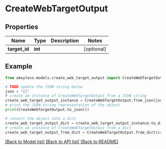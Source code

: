# CreateWebTargetOutput


## Properties

Name | Type | Description | Notes
------------ | ------------- | ------------- | -------------
**target_id** | **int** |  | [optional] 

## Example

```python
from akeyless.models.create_web_target_output import CreateWebTargetOutput

# TODO update the JSON string below
json = "{}"
# create an instance of CreateWebTargetOutput from a JSON string
create_web_target_output_instance = CreateWebTargetOutput.from_json(json)
# print the JSON string representation of the object
print(CreateWebTargetOutput.to_json())

# convert the object into a dict
create_web_target_output_dict = create_web_target_output_instance.to_dict()
# create an instance of CreateWebTargetOutput from a dict
create_web_target_output_from_dict = CreateWebTargetOutput.from_dict(create_web_target_output_dict)
```
[[Back to Model list]](../README.md#documentation-for-models) [[Back to API list]](../README.md#documentation-for-api-endpoints) [[Back to README]](../README.md)


